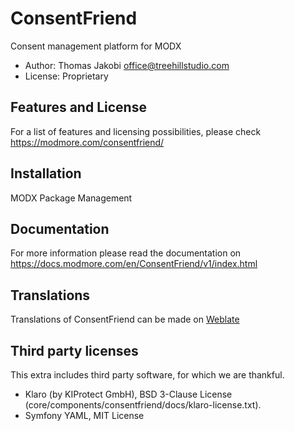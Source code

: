 # ConsentFriend

Consent management platform for MODX

- Author: Thomas Jakobi <office@treehillstudio.com>
- License: Proprietary

## Features and License

For a list of features and licensing possibilities, please check https://modmore.com/consentfriend/

## Installation

MODX Package Management

## Documentation

For more information please read the documentation on https://docs.modmore.com/en/ConsentFriend/v1/index.html

## Translations

Translations of ConsentFriend can be made on [Weblate](https://hosted.weblate.org/projects/treehillstudio/)

## Third party licenses

This extra includes third party software, for which we are thankful.

- Klaro (by KIProtect GmbH), BSD 3-Clause License (core/components/consentfriend/docs/klaro-license.txt).
- Symfony YAML, MIT License

